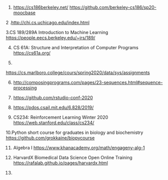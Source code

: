1. https://cs186berkeley.net/
https://github.com/berkeley-cs186/sp20-moocbase

2 .http://chi.cs.uchicago.edu/index.html  

3.CS 189/289A Introduction to Machine Learning
https://people.eecs.berkeley.edu/~jrs/189/

4. CS 61A: Structure and Interpretation of Computer Programs
https://cs61a.org/

5. 
https://cs.marlboro.college/cours/spring2020/data/sys/assignments

6. http://composingprograms.com/pages/23-sequences.html#sequence-processing

7. https://github.com/rstudio-conf-2020

8. https://pdos.csail.mit.edu/6.828/2019/

9. CS234: Reinforcement Learning Winter 2020
https://web.stanford.edu/class/cs234/

10.Python short course for graduates in biology and biochemistry
https://github.com/grokkaine/biopycourse

11. Algebra I
https://www.khanacademy.org/math/engageny-alg-1

12. HarvardX Biomedical Data Science Open Online Training
https://rafalab.github.io/pages/harvardx.html

13. 



